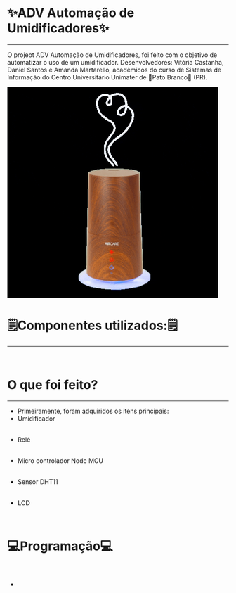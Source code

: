 <h1>✨ADV Automação de Umidificadores✨</h1>
<hr>
<p>O projeot ADV Automação de Umidificadores, foi feito com o objetivo de automatizar o uso de um umidificador. Desenvolvedores: Vitória Castanha, Daniel Santos e Amanda Martarello, acadêmicos do curso de Sistemas de Informação do Centro Universitário Unimater de 🦆Pato Branco🦆 (PR). </p>
<img src="./img/umidificador-gif.gif" alt="gif de um umidificador"> 

<h1>🗒Componentes utilizados:🗒</h1>
<hr>
<img src="" alt=""> 
<img src="" alt=""> 

<h1>O que foi feito?</h1>
<hr>
<ul>
<li>Primeiramente, foram adquiridos os itens principais:</li>
<li>Umidificador</li>
<p></p>
<img src="" alt="">
<li>Relé</li>
<p></p>
<img src="" alt="">
<li>Micro controlador Node MCU</li>
<p></p>
<img src="" alt="">
<li>Sensor DHT11</li>
<p></p>
<img src="" alt="">
<li>LCD</li>
<p></p>
<img src="" alt="">
</ul>

<h1>💻Programação💻</h1>
<img src="" alt="">
<ul>
<li></li>
</ul>